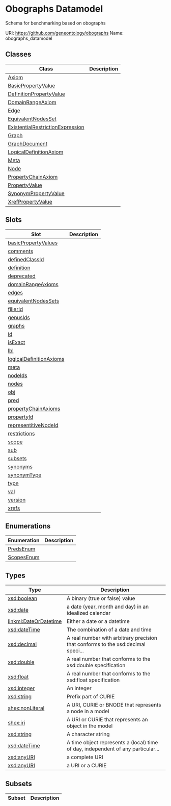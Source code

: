 # Obographs Datamodel

Schema for benchmarking based on obographs

URI: https://github.com/geneontology/obographs
Name: obographs_datamodel

## Classes

| Class | Description |
| --- | --- |
| [Axiom](Axiom.md) |  |
| [BasicPropertyValue](BasicPropertyValue.md) |  |
| [DefinitionPropertyValue](DefinitionPropertyValue.md) |  |
| [DomainRangeAxiom](DomainRangeAxiom.md) |  |
| [Edge](Edge.md) |  |
| [EquivalentNodesSet](EquivalentNodesSet.md) |  |
| [ExistentialRestrictionExpression](ExistentialRestrictionExpression.md) |  |
| [Graph](Graph.md) |  |
| [GraphDocument](GraphDocument.md) |  |
| [LogicalDefinitionAxiom](LogicalDefinitionAxiom.md) |  |
| [Meta](Meta.md) |  |
| [Node](Node.md) |  |
| [PropertyChainAxiom](PropertyChainAxiom.md) |  |
| [PropertyValue](PropertyValue.md) |  |
| [SynonymPropertyValue](SynonymPropertyValue.md) |  |
| [XrefPropertyValue](XrefPropertyValue.md) |  |


## Slots

| Slot | Description |
| --- | --- |
| [basicPropertyValues](basicPropertyValues.md) |  |
| [comments](comments.md) |  |
| [definedClassId](definedClassId.md) |  |
| [definition](definition.md) |  |
| [deprecated](deprecated.md) |  |
| [domainRangeAxioms](domainRangeAxioms.md) |  |
| [edges](edges.md) |  |
| [equivalentNodesSets](equivalentNodesSets.md) |  |
| [fillerId](fillerId.md) |  |
| [genusIds](genusIds.md) |  |
| [graphs](graphs.md) |  |
| [id](id.md) |  |
| [isExact](isExact.md) |  |
| [lbl](lbl.md) |  |
| [logicalDefinitionAxioms](logicalDefinitionAxioms.md) |  |
| [meta](meta.md) |  |
| [nodeIds](nodeIds.md) |  |
| [nodes](nodes.md) |  |
| [obj](obj.md) |  |
| [pred](pred.md) |  |
| [propertyChainAxioms](propertyChainAxioms.md) |  |
| [propertyId](propertyId.md) |  |
| [representitiveNodeId](representitiveNodeId.md) |  |
| [restrictions](restrictions.md) |  |
| [scope](scope.md) |  |
| [sub](sub.md) |  |
| [subsets](subsets.md) |  |
| [synonyms](synonyms.md) |  |
| [synonymType](synonymType.md) |  |
| [type](type.md) |  |
| [val](val.md) |  |
| [version](version.md) |  |
| [xrefs](xrefs.md) |  |


## Enumerations

| Enumeration | Description |
| --- | --- |
| [PredsEnum](PredsEnum.md) |  |
| [ScopesEnum](ScopesEnum.md) |  |


## Types

| Type | Description |
| --- | --- |
| [xsd:boolean](http://www.w3.org/2001/XMLSchema#boolean) | A binary (true or false) value |
| [xsd:date](http://www.w3.org/2001/XMLSchema#date) | a date (year, month and day) in an idealized calendar |
| [linkml:DateOrDatetime](https://w3id.org/linkml/DateOrDatetime) | Either a date or a datetime |
| [xsd:dateTime](http://www.w3.org/2001/XMLSchema#dateTime) | The combination of a date and time |
| [xsd:decimal](http://www.w3.org/2001/XMLSchema#decimal) | A real number with arbitrary precision that conforms to the xsd:decimal speci... |
| [xsd:double](http://www.w3.org/2001/XMLSchema#double) | A real number that conforms to the xsd:double specification |
| [xsd:float](http://www.w3.org/2001/XMLSchema#float) | A real number that conforms to the xsd:float specification |
| [xsd:integer](http://www.w3.org/2001/XMLSchema#integer) | An integer |
| [xsd:string](http://www.w3.org/2001/XMLSchema#string) | Prefix part of CURIE |
| [shex:nonLiteral](shex:nonLiteral) | A URI, CURIE or BNODE that represents a node in a model |
| [shex:iri](shex:iri) | A URI or CURIE that represents an object in the model |
| [xsd:string](http://www.w3.org/2001/XMLSchema#string) | A character string |
| [xsd:dateTime](http://www.w3.org/2001/XMLSchema#dateTime) | A time object represents a (local) time of day, independent of any particular... |
| [xsd:anyURI](http://www.w3.org/2001/XMLSchema#anyURI) | a complete URI |
| [xsd:anyURI](http://www.w3.org/2001/XMLSchema#anyURI) | a URI or a CURIE |


## Subsets

| Subset | Description |
| --- | --- |
